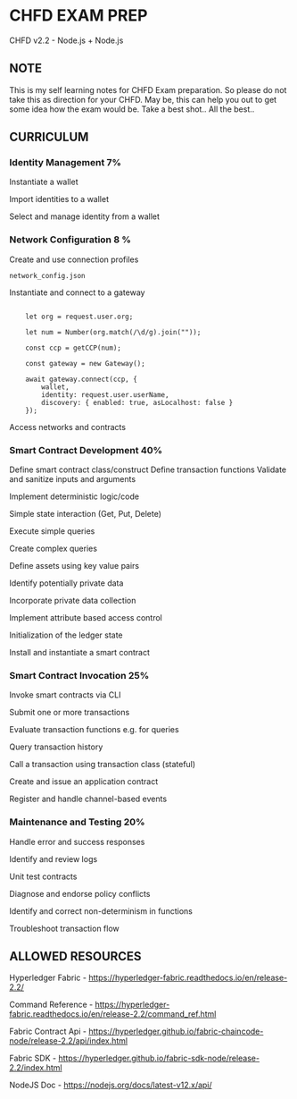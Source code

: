 # CHFD EXAM PREP

CHFD v2.2 - Node.js + Node.js

## NOTE
This is my self learning notes for CHFD Exam preparation. So please do not take this as direction for your CHFD. May be, this can help you out to get some idea how the exam would be. Take a best shot.. All the best..

## CURRICULUM
### Identity Management 7%                         
Instantiate a wallet

Import identities to a wallet

Select and manage identity from a wallet                          

### Network Configuration 8 %                         
Create and use connection profiles

```shell script
network_config.json
```

Instantiate and connect to a gateway
```shell script

    let org = request.user.org;

    let num = Number(org.match(/\d/g).join(""));

    const ccp = getCCP(num);
    
    const gateway = new Gateway();

    await gateway.connect(ccp, {
        wallet,
        identity: request.user.userName,
        discovery: { enabled: true, asLocalhost: false } 
    });
```

Access networks and contracts                          


### Smart Contract Development 40%                         
Define smart contract class/construct
Define transaction functions
Validate and sanitize inputs and arguments

Implement deterministic logic/code

Simple state interaction (Get, Put, Delete)

Execute simple queries

Create complex queries

Define assets using key value pairs

Identify potentially private data

Incorporate private data collection

Implement attribute based access control

Initialization of the ledger state

Install and instantiate a smart contract      


### Smart Contract Invocation 25%                         

Invoke smart contracts via CLI

Submit one or more transactions

Evaluate transaction functions e.g. for queries

Query transaction history

Call a transaction using transaction class (stateful)

Create and issue an application contract

Register and handle channel-based events                          

### Maintenance and Testing 20%                         
Handle error and success responses

Identify and review logs

Unit test contracts

Diagnose and endorse policy conflicts

Identify and correct non-determinism in functions

Troubleshoot transaction flow

## ALLOWED RESOURCES

Hyperledger Fabric - https://hyperledger-fabric.readthedocs.io/en/release-2.2/

Command Reference - https://hyperledger-fabric.readthedocs.io/en/release-2.2/command_ref.html

Fabric Contract Api - https://hyperledger.github.io/fabric-chaincode-node/release-2.2/api/index.html

Fabric SDK - https://hyperledger.github.io/fabric-sdk-node/release-2.2/index.html

NodeJS Doc - https://nodejs.org/docs/latest-v12.x/api/



